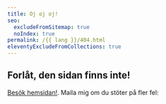 ```yaml
---
title: Oj oj oj!
seo:
  excludeFromSitemap: true
  noIndex: true
permalink: /{{ lang }}/404.html
eleventyExcludeFromCollections: true
---
```


## Forlåt, den sidan finns inte!

[Besök hemsidan!](/). Maila mig om du stöter på fler fel: <a :href="'mailto:'.concat(atob('{{ settings.author.email | base64 }}'))" x-data x-text="atob('{{ settings.author.email | base64 }}')" class="email"></a>
